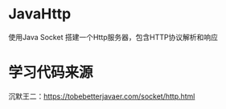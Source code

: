 # JavaHttp
使用Java Socket 搭建一个Http服务器，包含HTTP协议解析和响应

# 学习代码来源
沉默王二：https://tobebetterjavaer.com/socket/http.html